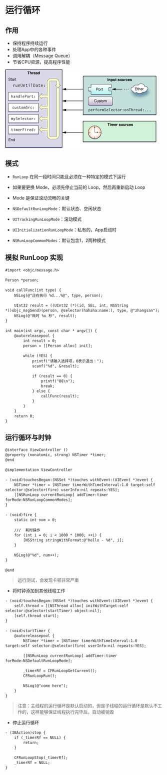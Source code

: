 # 运行循环

## 作用

* 保持程序持续运行
* 处理App中的各种事件
* 调用解耦（Message Queue）
* 节省CPU资源，提高程序性能

![](./assets/runloop.jpg)

## 模式

* `RunLoop` 在同一段时间只能且必须在一种特定的模式下运行
* 如果要更换 Mode，必须先停止当前的 Loop，然后再重新启动 Loop
* Mode 是保证滚动流畅的关键

* `NSDefaultRunLoopMode`：默认状态、空闲状态
* `UITrackingRunLoopMode`：滚动模式
* `UIInitializationRunLoopMode`：私有的，App启动时
* `NSRunLoopCommonModes`：默认包含1，2两种模式

## 模拟 RunLoop 实现

```objc
#import <objc/message.h>

Person *person;

void callFunc(int type) {
    NSLog(@"正在执行 %d...%@", type, person);

    UInt32 result = ((UInt32 (*)(id, SEL, int, NSString *))objc_msgSend)(person, @selector(hahaha:name:), type, @"zhangsan");
    NSLog(@"耗时 %u 秒", result);
}

int main(int argc, const char * argv[]) {
    @autoreleasepool {
        int result = 0;
        person = [[Person alloc] init];

        while (YES) {
            printf("请输入选择项，0表示退出：");
            scanf("%d", &result);

            if (result == 0) {
                printf("88\n");
                break;
            } else {
                callFunc(result);
            }
        }
    }
    return 0;
}
```

## 运行循环与时钟

```objc
@interface ViewController ()
@property (nonatomic, strong) NSTimer *timer;
@end

@implementation ViewController

- (void)touchesBegan:(NSSet *)touches withEvent:(UIEvent *)event {
    NSTimer *timer = [NSTimer timerWithTimeInterval:1.0 target:self selector:@selector(fire) userInfo:nil repeats:YES];
    [[NSRunLoop currentRunLoop] addTimer:timer forMode:NSRunLoopCommonModes];
}

- (void)fire {
    static int num = 0;

    ///  耗时操作
    for (int i = 0; i < 1000 * 1000; ++i) {
        [NSString stringWithFormat:@"hello - %d", i];
    }

    NSLog(@"%d", num++);
}

@end
```

> 运行测试，会发现卡顿非常严重

* 将时钟添加到其他线程工作

```objc
- (void)touchesBegan:(NSSet *)touches withEvent:(UIEvent *)event {
    self.thread = [[NSThread alloc] initWithTarget:self selector:@selector(startTimer) object:nil];
    [self.thread start];
}

- (void)startTimer {
    @autoreleasepool {
        NSTimer *timer = [NSTimer timerWithTimeInterval:1.0 target:self selector:@selector(fire) userInfo:nil repeats:YES];

        [[NSRunLoop currentRunLoop] addTimer:timer forMode:NSDefaultRunLoopMode];

        _timerRf = CFRunLoopGetCurrent();
        CFRunLoopRun();

        NSLog(@"come here");
    }
}
```

> 注意：主线程的运行循环是默认启动的，但是子线程的运行循环是默认不工作的，这样能够保证线程执行完毕后，自动被销毁

* 停止运行循环

```objc
- (IBAction)stop {
    if (_timerRf == NULL) {
        return;
    }

    CFRunLoopStop(_timerRf);
    _timerRf = NULL;
}
```